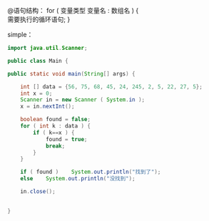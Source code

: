 @语句结构：
    for ( 变量类型  变量名 : 数组名 ) {   
        需要执行的循环语句;
    }

simple：
```java
import java.util.Scanner;

public class Main {

public static void main(String[] args) {

    int [] data = {56, 75, 68, 45, 24, 245, 2, 5, 22, 27, 5};
    int x = 0;
    Scanner in = new Scanner ( System.in );
    x = in.nextInt();

    boolean found = false;
    for ( int k : data ) {
        if ( k==x ) {
            found = true;
            break;
    	}
    }

    if ( found )	System.out.println("找到了");
    else 	System.out.println("没找到");

    in.close();
	

}
```